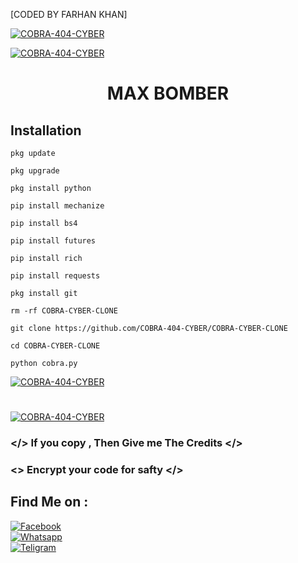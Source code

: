 [CODED BY FARHAN KHAN]

<a href="#"><img title="COBRA-404-CYBER" src="https://i.top4top.io/p_26107it3q0.jpg"></a>

<a href="#"><img title="COBRA-404-CYBER" src="https://img.shields.io/badge/AUTHOR-FARHAN%20KHAN-red"></a>

<h1 align="center">MAX BOMBER</h1>


## <b>Installation</b>

```
pkg update

pkg upgrade

pkg install python

pip install mechanize

pip install bs4

pip install futures

pip install rich

pip install requests

pkg install git

rm -rf COBRA-CYBER-CLONE

git clone https://github.com/COBRA-404-CYBER/COBRA-CYBER-CLONE

cd COBRA-CYBER-CLONE

python cobra.py

```

<a href="#"><img title="COBRA-404-CYBER" src="https://i.top4top.io/p_26154btmi0.jpg"></a>
<h1 align="center"></h1>
<a href="#"><img title="COBRA-404-CYBER" src=""></a>

### </> If you copy , Then Give me The Credits </>

### <\> Encrypt your code for safty </>

## Find Me on :

[![Facebook](https://img.shields.io/badge/Facebook-FARHAN%20KHAN-blue)](https://www.facebook.com/FarhanXTermux?mibextid=ZbWKwL)</br>
[![Whatsapp](https://img.shields.io/badge/WHATSAPP-FARHAN%20KHAN-green)](https://wa.me/+8801838847447?text=)</br>
[![Teligram](https://img.shields.io/badge/TELIGRAM-C08r4-blue)](t.me/C08r4)</br>
